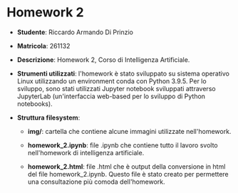 # Homework 2

- **Studente**: Riccardo Armando Di Prinzio


- **Matricola**: 261132


- **Descrizione**: Homework 2, Corso di Intelligenza Artificiale.


- **Strumenti utilizzati**: l'homework è stato sviluppato su sistema operativo Linux utilizzando un environment conda con Python 3.9.5. Per lo sviluppo, sono stati utilizzati Jupyter notebook sviluppati attraverso JupyterLab (un'interfaccia web-based per lo sviluppo di Python notebooks).


- **Struttura filesystem**:
    - **img/**: cartella che contiene alcune immagini utilizzate nell'homework.
    
    - **homework_2.ipynb**: file .ipynb che contiene tutto il lavoro svolto nell'homework di intelligenza artificiale.
    
    - **homework_2.html**: file .html che è output della conversione in html del file homework_2.ipynb. Questo file è stato creato per permettere una consultazione più comoda dell'homework.

